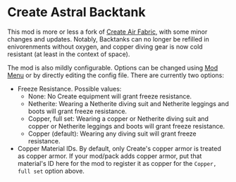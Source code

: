 # Create Astral Backtank

This mod is more or less a fork of [Create Air Fabric](https://modrinth.com/mod/create-air-fabric), with some minor changes and updates. Notably, Backtanks can no longer be refilled in enivorenments without oxygen, and copper diving gear is now cold resistant (at least in the context of space).

The mod is also mildly configurable. Options can be changed using [Mod Menu](https://modrinth.com/mod/modmenu) or by directly editing the config file. There are currently two options:
- Freeze Resistance. Possible values:
    - None: No Create equipment will grant freeze resistance.
    - Netherite: Wearing a Netherite diving suit and Netherite leggings and boots will grant freeze resistance.
    - Copper, full set: Wearing a copper or Netherite diving suit and copper or Netherite leggings and boots will grant freeze resistance.
    - Copper (default): Wearing any diving suit will grant freeze resistance.
- Copper Material IDs. By default, only Create's copper armor is treated as copper armor. If your mod/pack adds copper armor, put that material's ID here for the mod to register it as copper for the `Copper, full set` option above.
